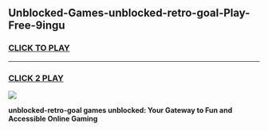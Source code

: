
## Unblocked-Games-unblocked-retro-goal-Play-Free-9ingu
<h3>
<a href="https://premium76.site?title=unblocked-retro-goal&ref=10A">CLICK TO PLAY</a></h3>
<hr>

<h3>
<a href="https://premium76.site?title=unblocked-retro-goal&ref=10A">CLICK 2 PLAY</a>
  
</h3>

<a href="https://premium76.site?title=unblocked-retro-goal&ref=10A"><img src="https://clearcache.store/games.png"></a>


**unblocked-retro-goal games unblocked: Your Gateway to Fun and Accessible Online Gaming**

